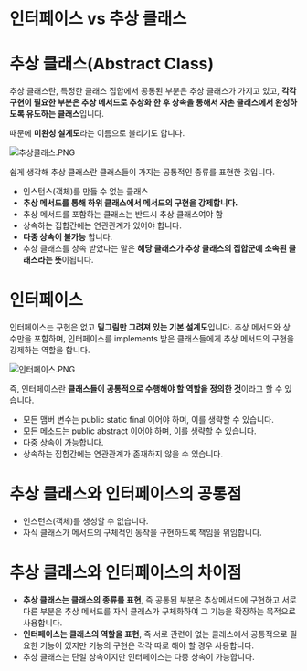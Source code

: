 # 인터페이스 vs 추상 클래스

# 추상 클래스(Abstract Class)

추상 클래스란, 특정한 클래스 집합에서 공통된 부분은 추상 클래스가 가지고 있고, **각각 구현이 필요한 부분은 추상 메서드로 추상화 한 후 상속을 통해서 자손 클래스에서 완성하도록 유도하는 클래스**입니다.

때문에 **미완성 설계도**라는 이름으로 불리기도 합니다.

![추상클래스.PNG](https://s3-us-west-2.amazonaws.com/secure.notion-static.com/c75b39ea-842e-4092-8b0e-fc71d8d107b7/%EC%B6%94%EC%83%81%ED%81%B4%EB%9E%98%EC%8A%A4.png)

쉽게 생각해 추상 클래스란 클래스들이 가지는 공통적인 종류를 표현한 것입니다.

- 인스턴스(객체)를 만들 수 없는 클래스
- **추상 메서드를 통해 하위 클래스에서 메서드의 구현을 강제합니다.**
- 추상 메서드를 포함하는 클래스는 반드시 추상 클래스여야 함
- 상속하는 집합간에는 연관관계가 있어야 합니다.
- **다중 상속이 불가능** 합니다.
- 추상 클래스를 상속 받았다는 말은 **해당 클래스가 추상 클래스의 집합군에 소속된 클래스라는 뜻**이됩니다.

# 인터페이스

인터페이스는 구현은 없고 **밑그림만 그려져 있는 기본 설계도**입니다. 추상 메서드와 상수만을 포함하며, 인터페이스를 implements 받은 클래스들에게 추상 메서드의 구현을 강제하는 역할을 합니다.

![인터페이스.PNG](https://s3-us-west-2.amazonaws.com/secure.notion-static.com/9728fb00-df53-4535-9c46-637576597723/%EC%9D%B8%ED%84%B0%ED%8E%98%EC%9D%B4%EC%8A%A4.png)

즉, 인터페이스란 **클래스들이 공통적으로 수행해야 할 역할을 정의한 것**이라고 할 수 있습니다.

- 모든 맴버 변수는 public static final 이어야 하며, 이를 생략할 수 있습니다.
- 모든 메소드는 public abstract 이어야 하며, 이를 생략할 수 있습니다.
- 다중 상속이 가능합니다.
- 상속하는 집합간에는 연관관계가 존재하지 않을 수 있습니다.

# 추상 클래스와 인터페이스의 공통점

- 인스턴스(객체)를 생성할 수 없습니다.
- 자식 클래스가 메서드의 구체적인 동작을 구현하도록 책임을 위임합니다.

# 추상 클래스와 인터페이스의 차이점

- **추상 클래스는 클래스의 종류를 표현**, 즉 공통된 부분은 추상메서드에 구현하고 서로 다른 부분은 추상 메서드를 자식 클래스가 구체화하여 그 기능을 확장하는 목적으로 사용합니다.
- **인터페이스는 클래스의 역할을 표현**, 즉 서로 관련이 없는 클래스에서 공통적으로 필요한 기능이 있지만 기능의 구현은 각각 따로 해야 할 경우 사용합니다.
- 추상 클래스는 단일 상속이지만 인터페이스는 다중 상속이 가능합니다.